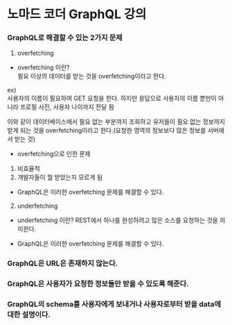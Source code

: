 노마드 코더 GraphQL 강의
===========================================
            
### GraphQL로 해결할 수 있는 2가지 문제
1. overfetching         
* overfetching 이란?      
필요 이상의 데이터를 받는 것을 overfetching이라고 한다.
              
ex)           
사용자의 이름이 필요하여 GET 요청을 한다. 하지만 응답으로 사용자의 이름 뿐만이 아니라 프로필 사진, 사용자 나이까지 전달 됨               
                   
이와 같이 데이터베이스에서 필요 없는 부분까지 조회하고 유저들이 필요 없는 정보까지 받게 되는 것을 overfetching이라고 한다.(요청한 영역의 정보보다 많은 정보를 서버에서 받는 것)                 
                
                  
* overfetching으로 인한 문제             
1) 비효율적      
2) 개발자들이 뭘 받았는지 모르게 됨           
            

* GraphQL은 이러한 overfetching 문제를 해결할 수 있다.             
               
                
2. underfetching
*  underfetching 이란?
REST에서 하나를 완성하려고 많은 소스를 요청하는 것을 의미한다.
          

* GraphQL은 이러한 overfetching 문제를 해결할 수 있다.       
             
             

### GraphQL은 URL은 존재하지 않는다.
        
### GraphQL은 사용자가 요청한 정보들만 받을 수 있도록 해준다.
        
### GraphQL의  schema를 사용자에게 보내거나 사용자로부터 받을 data에 대한 설명이다.